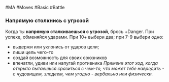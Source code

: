 #MA #Moves #Basic #Battle 

### Напрямую столкнись с угрозой

Когда ты **напрямую сталкиваешься с угрозой**, брось +Danger. При успехе, обменяйся ударами. При 10+ выбери два; при 7-9 выбери одно:
- выдержи или уклонись от ударов цели;
- лиши цель чего-то
- создай возможность для своих союзников
- впечатли, удиви или напугай противника
*Примени этот ход, когда открыто пытаешься сразиться с чем-то, что может тебе навредить - с чудовищем, злодеем, чем угодно - вербально или физически.*
